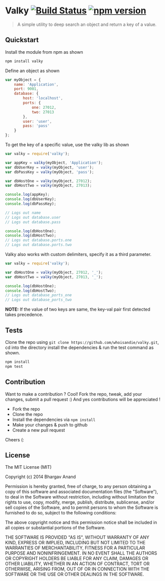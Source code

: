 # Valky [![Build Status](https://travis-ci.org/whoisandie/valky.svg?branch=v0.0.1)](https://travis-ci.org/whoisandie/valky) [![npm version](https://badge.fury.io/js/valky.svg)](http://badge.fury.io/js/valky)

> A simple utility to deep search an object and return a key of a value.

## Quickstart

Install the module from npm as shown

```js
npm install valky
```

Define an object as shown

```js
var myObject = {
    name: 'Application',
    port: 9001,
    database: {
        host: 'localhost',
        ports: {
            one: 27012,
            two: 27013
        },
        user: 'user',
        pass: 'pass'
    }
};
```

To get the key of a specific value, use the valky lib as shown

```js
var valky = require('valky');

var appKey = valky(myObject, 'Application');
var dbUserKey = valky(myObject, 'user');
var dbPassKey = valky(myObject, 'pass');

var dbHostOne = valky(myObject, 27012);
var dbHostTwo = valky(myObject, 27013);

console.log(appKey);
console.log(dbUserKey);
console.log(dbPassKey);

// Logs out name
// Logs out database.user
// Logs out database.pass

console.log(dbHostOne);
console.log(dbHostTwo);
// Logs out database.ports.one
// Logs out database.ports.two
```

Valky also works with custom delimiters, specify it as a third parameter.

```js
var valky = require('valky');

var dbHostOne = valky(myObject, 27012, '_');
var dbHostTwo = valky(myObject, 27013, '_');

console.log(dbHostOne);
console.log(dbHostTwo);
// Logs out database_ports_one
// Logs out database_ports_two
```

**NOTE:** If the value of two keys are same, the key-val pair first detected takes precedence.

## Tests

Clone the repo using `git clone https://github.com/whoisandie/valky.git`, cd into the directory
install the dependencies & run the test command as shown.

```bash
npm install
npm test
```

## Contribution

Want to make a contribution ? Cool! Fork the repo, tweak, add your changes, submit a pull request :) And yes contributions will be appreciated !

- Fork the repo
- Clone the repo
- Install the dependencies via `npm install`
- Make your changes & push to github
- Create a new pull request

Cheers (:

## License

The MIT License (MIT)

Copyright (c) 2014 Bhargav Anand

Permission is hereby granted, free of charge, to any person obtaining a copy
of this software and associated documentation files (the "Software"), to deal
in the Software without restriction, including without limitation the rights
to use, copy, modify, merge, publish, distribute, sublicense, and/or sell
copies of the Software, and to permit persons to whom the Software is
furnished to do so, subject to the following conditions:

The above copyright notice and this permission notice shall be included in all
copies or substantial portions of the Software.

THE SOFTWARE IS PROVIDED "AS IS", WITHOUT WARRANTY OF ANY KIND, EXPRESS OR
IMPLIED, INCLUDING BUT NOT LIMITED TO THE WARRANTIES OF MERCHANTABILITY,
FITNESS FOR A PARTICULAR PURPOSE AND NONINFRINGEMENT. IN NO EVENT SHALL THE
AUTHORS OR COPYRIGHT HOLDERS BE LIABLE FOR ANY CLAIM, DAMAGES OR OTHER
LIABILITY, WHETHER IN AN ACTION OF CONTRACT, TORT OR OTHERWISE, ARISING FROM,
OUT OF OR IN CONNECTION WITH THE SOFTWARE OR THE USE OR OTHER DEALINGS IN THE
SOFTWARE.

